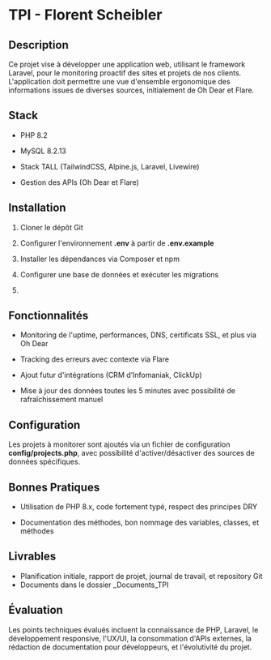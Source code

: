 TPI - Florent Scheibler
=================

Description
-----------

Ce projet vise à développer une application web, utilisant le framework Laravel, pour le monitoring proactif des sites
et projets de nos clients. L'application doit permettre une vue d'ensemble ergonomique des informations issues de
diverses sources, initialement de Oh Dear et Flare.

Stack
---------

* PHP 8.2

* MySQL 8.2.13

* Stack TALL (TailwindCSS, Alpine.js, Laravel, Livewire)

* Gestion des APIs (Oh Dear et Flare)

Installation
------------

1. Cloner le dépôt Git

2. Configurer l'environnement **.env** à partir de **.env.example**

3. Installer les dépendances via Composer et npm

4. Configurer une base de données et exécuter les migrations

5. 

Fonctionnalités
---------------

* Monitoring de l'uptime, performances, DNS, certificats SSL, et plus via Oh Dear

* Tracking des erreurs avec contexte via Flare

* Ajout futur d'intégrations (CRM d’Infomaniak, ClickUp)

* Mise à jour des données toutes les 5 minutes avec possibilité de rafraîchissement manuel

Configuration
-------------

Les projets à monitorer sont ajoutés via un fichier de configuration **config/projects.php**, avec possibilité
d'activer/désactiver des sources de données spécifiques.

Bonnes Pratiques
----------------

* Utilisation de PHP 8.x, code fortement typé, respect des principes DRY

* Documentation des méthodes, bon nommage des variables, classes, et méthodes

Livrables
---------

* Planification initiale, rapport de projet, journal de travail, et repository Git
* Documents dans le dossier _Documents_TPI

Évaluation
----------

Les points techniques évalués incluent la connaissance de PHP, Laravel, le développement responsive, l'UX/UI, la
consommation d'APIs externes, la rédaction de documentation pour développeurs, et l'évolutivité du projet.
